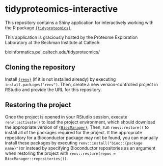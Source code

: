 # tidyproteomics-interactive

This repository contains a Shiny application for interactively working with the R package [`{tidyproteomics}`](https://github.com/jeffsocal/tidyproteomics).

This application is graciously hosted by the Proteome Exploration Laboratory at the Beckman Institute at Caltech:

bioinformatics.pel.caltech.edu/tidyproteomics/

## Cloning the repository
Install [`{renv}`](https://github.com/rstudio/renv) (if it is not installed already) by executing `install.packages("renv")`. Then, create a new version-controlled project in RStudio and provide the URL for this repository. 

## Restoring the project
Once the project is opened in your RStudio session, execute `renv::activate()` to load the project environment, which should download the appropriate version of [`{BiocManager}`](https://github.com/Bioconductor/BiocManager). Then, run `renv::restore()` to install all of the packages required for the project. If the appropriate repository for a Bioconductor package may not be found, you can manually install these packages by executing `renv::install("bioc::{package name}")`or instead by specifying Bioconductor repositories as an argument when restoring the project with `renv::restore(repos = BiocManager::repositories())`. 
